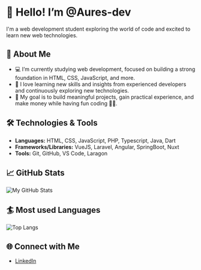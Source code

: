 # 👋 Hello! I’m @Aures-dev

I'm a web development student exploring the world of code and excited to learn new web technologies.

## 🔭 About Me
- 💻 I’m currently studying web development, focused on building a strong foundation in HTML, CSS, JavaScript, and more.
- 🌱 I love learning new skills and insights from experienced developers and continuously exploring new technologies.
- 🎯 My goal is to build meaningful projects, gain practical experience, and make money while having fun coding 🐱‍👤.

## 🛠️ Technologies & Tools
- **Languages:** HTML, CSS, JavaScript, PHP, Typescript, Java, Dart
- **Frameworks/Libraries:** VueJS, Laravel, Angular, SpringBoot, Nuxt
- **Tools:** Git, GitHub, VS Code, Laragon

## 📈 GitHub Stats
![My GitHub Stats](https://github-readme-stats.vercel.app/api?username=Aures-dev&show_icons=true&theme=tokyonight)

## :surfer: Most used Languages
![Top Langs](https://github-readme-stats.vercel.app/api/top-langs/?username=Aures-dev&hide_progress=false)

## 🌐 Connect with Me
- [LinkedIn](https://www.linkedin.com/in/aures-assogba-zehe)  



<!---
Aures-dev/Aures-dev is a ✨ special ✨ repository because its `README.md` (this file) appears on your GitHub profile.
You can click the Preview link to take a look at your changes.
--->
